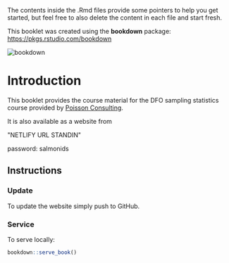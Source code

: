 The contents inside the .Rmd files provide some pointers to help you get started, but feel free to also delete the content in each file and start fresh.

This booklet was created using the **bookdown** package: https://pkgs.rstudio.com/bookdown

<!-- badges: start -->
![bookdown](https://github.com/poissonconsulting/DFOsamplestatsbook/workflows/bookdown/badge.svg)
<!-- badges: end -->

# Introduction 

This booklet provides the course material for the DFO sampling statistics course provided by [Poisson Consulting](https://www.poissonconsulting.ca). 

It is also available as a website from

"NETLIFY URL STANDIN"

password: salmonids

## Instructions

### Update

To update the website simply push to GitHub.

### Service

To serve locally:
```r
bookdown::serve_book()
```